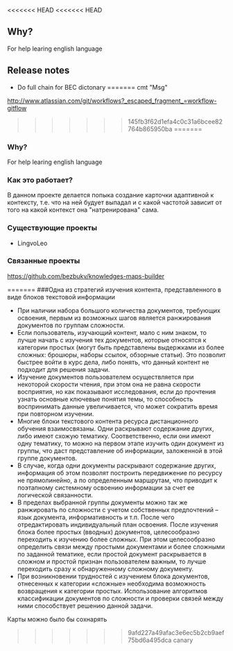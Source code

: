 <<<<<<< HEAD
<<<<<<< HEAD
## Why? 
For help learing english language

## Release notes
- Do full chain for BEC dictonary
=======
cmt "Msg"

http://www.atlassian.com/git/workflows?_escaped_fragment_=workflow-gitflow
>>>>>>> 145fb3f62d1efa4c0c31a6bcee82764b865950ba
=======
### Why? 
For help learing english language

### Как это работает?

В данном проекте делается попыка создание карточки адаптивной к контексту, т.е. что на ней будует выпадал и с какой частотой зависит от того на какой контекст она "натренирована" сама. 

### Существующие проекты
- LingvoLeo

### Связанные проекты
https://github.com/bezbukv/knowledges-maps-builder


=======
###Одна из стратегий изучения контента, представленного в виде блоков текстовой информации

- При наличии набора большого количества документов, требующих освоения, 
первым из возможных шагов является ранжирования документов по группам сложности.
- Если пользователь, изучающий контент, мало с ним знаком, то лучше начать с изучения тех 
документов, которые относятся к категории простых (могут быть представлены выдержками из 
более сложных: брошюры, наборы ссылок, обзорные статьи). Это позволит быстрее войти в курс дела, 
либо понять, что данный контент не подходит для решения задачи. 
- Изучение документов пользователем осуществляется при некоторой скорости чтения, при этом она не 
равна скорости восприятия, но как показывают исследования, если до прочтения узнать основные ключевые понятия темы, 
то способность воспринимать данные увеличивается, что может сократить время при повторном изучении.
- Многие блоки текстового контента ресурса дистанционного обучения взаимосвязаны. Одни раскрывают 
содержание других, либо имеют схожую тематику. Соответственно, если они имеют одну тематику, то можно на первом этапе изучить один документ из группы, что даст представление об информации, заложенной в этой группе документов.
- В случае, когда одни документы раскрывают содержание других, информация об этом позволят 
построить передвижение по ресурсу не прямолинейно, а по определенным маршрутам, что приводит к поэтапному системному освоению информации за счет ее логической связанности.
- В пределах выбранной группы документы можно так же ранжировать по сложности с учетом собственных 
предпочтений – язык документа, информативность и т.п. После чего отредактировать индивидуальный план освоения.
После изучения блока более простых (вводных) документов, целесообразно переходить к изучению более сложных. 
При этом целесообразно определить связи между простыми документами и более сложными по заданной тематике, 
если простой документ раскрывается в сложном и простой признан пользователем важным, то лучше переходить 
сразу к обнаруженному сложному документу.
- При возникновении трудностей с изучением блока документов, отнесенных к категории «сложные» 
необходима возможность возвращения к категории простых. Использование алгоритмов классификации документов 
по сложности и проверки связей между ними способствует решению данной задачи.

Карты можно было бы сохнарять
>>>>>>> 9afd227a49afac3e6ec5b2cb9aef75bd6a495dca
>>>>>>> canary
